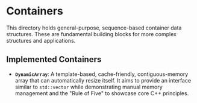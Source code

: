 # Containers

This directory holds general-purpose, sequence-based container data structures. These are fundamental building blocks for more complex structures and applications.

## Implemented Containers

-   **`DynamicArray`**: A template-based, cache-friendly, contiguous-memory array that can automatically resize itself. It aims to provide an interface similar to `std::vector` while demonstrating manual memory management and the "Rule of Five" to showcase core C++ principles.
